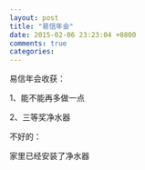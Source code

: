```yaml
---
layout: post
title: "易信年会"
date: 2015-02-06 23:23:04 +0800
comments: true
categories: 
---
```


易信年会收获：

1、能不能再多做一点

2、三等奖净水器

不好的：

家里已经安装了净水器